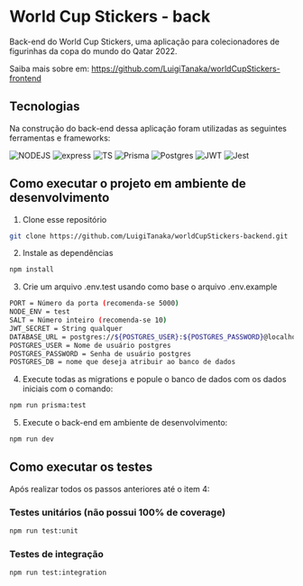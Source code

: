 # World Cup Stickers - back

Back-end do World Cup Stickers, uma aplicação para colecionadores de figurinhas da copa do mundo do Qatar 2022.

Saiba mais sobre em: https://github.com/LuigiTanaka/worldCupStickers-frontend

## Tecnologias

Na construção do back-end dessa aplicação foram utilizadas as seguintes ferramentas e frameworks:
<br>
<div align=left>
<img alt="NODEJS" src="https://img.shields.io/badge/node.js-6DA55F?style=for-the-badge&logo=node.js&logoColor=white" />
<img alt="express" src="https://img.shields.io/badge/Express.js-404D59?style=for-the-badge" />  
<img alt="TS" src="https://img.shields.io/badge/typescript-%23007ACC.svg?style=for-the-badge&logo=typescript&logoColor=white" />
<img alt="Prisma" src="https://img.shields.io/badge/Prisma-3982CE?style=for-the-badge&logo=Prisma&logoColor=white" />
<img alt="Postgres" src="https://img.shields.io/badge/postgres-%23316192.svg?style=for-the-badge&logo=postgresql&logoColor=white" />
<img alt="JWT" src="https://img.shields.io/badge/JWT-black?style=for-the-badge&logo=JSON%20web%20tokens" />
<img alt="Jest" src="https://img.shields.io/badge/-jest-%23C21325?style=for-the-badge&logo=jest&logoColor=white" />
</div>

## Como executar o projeto em ambiente de desenvolvimento

1. Clone esse repositório

```bash
git clone https://github.com/LuigiTanaka/worldCupStickers-backend.git
```

2. Instale as dependências

```bash
npm install
```

3. Crie um arquivo .env.test usando como base o arquivo .env.example

```bash
PORT = Número da porta (recomenda-se 5000)
NODE_ENV = test
SALT = Número inteiro (recomenda-se 10)
JWT_SECRET = String qualquer
DATABASE_URL = postgres://${POSTGRES_USER}:${POSTGRES_PASSWORD}@localhost:5432/${POSTGRES_DB}
POSTGRES_USER = Nome de usuário postgres
POSTGRES_PASSWORD = Senha de usuário postgres
POSTGRES_DB = nome que deseja atribuir ao banco de dados
```

4. Execute todas as migrations e popule o banco de dados com os dados iniciais com o comando:

```bash
npm run prisma:test
```

5. Execute o back-end em ambiente de desenvolvimento:

```bash
npm run dev
```

## Como executar os testes

Após realizar todos os passos anteriores até o item 4:

### Testes unitários (não possui 100% de coverage)

```bash
npm run test:unit
```

### Testes de integração

```bash
npm run test:integration
```
